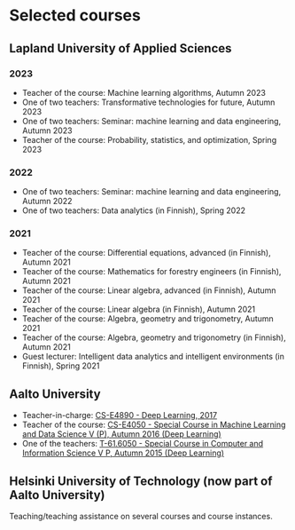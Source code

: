 # Selected courses

## Lapland University of Applied Sciences

### 2023

* Teacher of the course: Machine learning algorithms, Autumn 2023
* One of two teachers: Transformative technologies for future, Autumn 2023
* One of two teachers: Seminar: machine learning and data engineering, Autumn 2023
* Teacher of the course: Probability, statistics, and optimization, Spring 2023

### 2022
* One of two teachers: Seminar: machine learning and data engineering, Autumn 2022
* One of two teachers: Data analytics (in Finnish), Spring 2022

### 2021

* Teacher of the course: Differential equations, advanced (in Finnish), Autumn 2021
* Teacher of the course: Mathematics for forestry engineers (in Finnish), Autumn 2021
* Teacher of the course: Linear algebra, advanced (in Finnish), Autumn 2021
* Teacher of the course: Linear algebra (in Finnish), Autumn 2021
* Teacher of the course: Algebra, geometry and trigonometry, Autumn 2021   
* Teacher of the course: Algebra, geometry and trigonometry (in Finnish), Autumn 2021
* Guest lecturer: Intelligent data analytics and intelligent environments (in Finnish), Spring 2021

## Aalto University

* Teacher-in-charge: <a href="https://mycourses.aalto.fi/course/view.php?id=16963">CS-E4890 - Deep Learning, 2017</a>
* Teacher of the course: <a href="https://mycourses.aalto.fi/course/view.php?id=15054">CS-E4050 - Special Course in Machine Learning and Data Science V (P), Autumn 2016 (Deep Learning)</a>   
* One of the teachers: <a href="https://mycourses.aalto.fi/course/view.php?id=8861">T-61.6050 - Special Course in Computer and Information Science V P, Autumn 2015 (Deep Learning)</a>

## Helsinki University of Technology (now part of Aalto University)
Teaching/teaching assistance on several courses and course instances.
